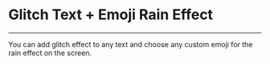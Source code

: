 # Glitch Text + Emoji Rain Effect

---

You can add glitch effect to any text and choose any custom emoji for the rain effect on the screen.
